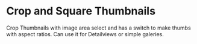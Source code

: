 Crop and Square Thumbnails==========================Crop Thumbnails with image area select and has a switch to make thumbs with aspect ratios.Can use it for Detailviews or simple galeries.